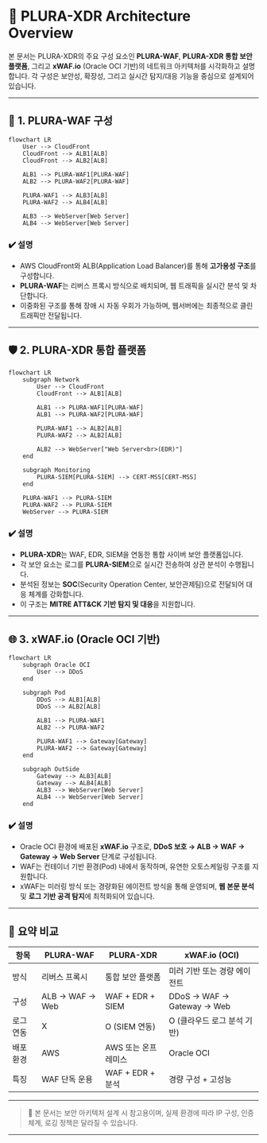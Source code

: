 # 🧱 PLURA-XDR Architecture Overview

본 문서는 PLURA-XDR의 주요 구성 요소인 **PLURA-WAF**, **PLURA-XDR 통합 보안 플랫폼**, 그리고 **xWAF.io** (Oracle OCI 기반)의 네트워크 아키텍처를 시각화하고 설명합니다. 각 구성은 보안성, 확장성, 그리고 실시간 탐지/대응 기능을 중심으로 설계되어 있습니다.

---

## 🔰 1. PLURA-WAF 구성

```mermaid
flowchart LR
    User --> CloudFront
    CloudFront --> ALB1[ALB]
    CloudFront --> ALB2[ALB]
    
    ALB1 --> PLURA-WAF1[PLURA-WAF]
    ALB2 --> PLURA-WAF2[PLURA-WAF]
    
    PLURA-WAF1 --> ALB3[ALB]
    PLURA-WAF2 --> ALB4[ALB]

    ALB3 --> WebServer[Web Server]
    ALB4 --> WebServer[Web Server]
````

### ✔️ 설명

* AWS CloudFront와 ALB(Application Load Balancer)를 통해 **고가용성 구조**를 구성합니다.
* **PLURA-WAF**는 리버스 프록시 방식으로 배치되며, 웹 트래픽을 실시간 분석 및 차단합니다.
* 이중화된 구조를 통해 장애 시 자동 우회가 가능하며, 웹서버에는 최종적으로 클린 트래픽만 전달됩니다.

---

## 🛡️ 2. PLURA-XDR 통합 플랫폼

```mermaid
flowchart LR
    subgraph Network
        User --> CloudFront
        CloudFront --> ALB1[ALB]
        
        ALB1 --> PLURA-WAF1[PLURA-WAF]
        ALB1 --> PLURA-WAF2[PLURA-WAF]
        
        PLURA-WAF1 --> ALB2[ALB]
        PLURA-WAF2 --> ALB2[ALB]

        ALB2 --> WebServer["Web Server<br>(EDR)"]
    end

    subgraph Monitoring
        PLURA-SIEM[PLURA-SIEM] --> CERT-MSS[CERT-MSS]
    end 

    PLURA-WAF1 --> PLURA-SIEM
    PLURA-WAF2 --> PLURA-SIEM
    WebServer --> PLURA-SIEM
```

### ✔️ 설명

* **PLURA-XDR**는 WAF, EDR, SIEM을 연동한 통합 사이버 보안 플랫폼입니다.
* 각 보안 요소는 로그를 **PLURA-SIEM**으로 실시간 전송하여 상관 분석이 수행됩니다.
* 분석된 정보는 **SOC**(Security Operation Center, 보안관제팀)으로 전달되어 대응 체계를 강화합니다.
* 이 구조는 **MITRE ATT\&CK 기반 탐지 및 대응**을 지원합니다.

---

## 🌐 3. xWAF.io (Oracle OCI 기반)

```mermaid
flowchart LR
    subgraph Oracle OCI
		User --> DDoS
    end

    subgraph Pod
		DDoS --> ALB1[ALB]
		DDoS --> ALB2[ALB]

        ALB1 --> PLURA-WAF1
        ALB2 --> PLURA-WAF2

	    PLURA-WAF1 --> Gateway[Gateway]
		PLURA-WAF2 --> Gateway[Gateway]
    end

    subgraph OutSide
		Gateway --> ALB3[ALB]
		Gateway --> ALB4[ALB]
		ALB3 --> WebServer[Web Server]
		ALB4 --> WebServer[Web Server]
    end 
```

### ✔️ 설명

* Oracle OCI 환경에 배포된 **xWAF.io** 구조로, **DDoS 보호 → ALB → WAF → Gateway → Web Server** 단계로 구성됩니다.
* WAF는 컨테이너 기반 환경(Pod) 내에서 동작하며, 유연한 오토스케일링 구조를 지원합니다.
* xWAF는 미러링 방식 또는 경량화된 에이전트 방식을 통해 운영되며, **웹 본문 분석** 및 **로그 기반 공격 탐지**에 최적화되어 있습니다.

---

## 🧩 요약 비교

| 항목    | PLURA-WAF       | PLURA-XDR        | xWAF.io (OCI)              |
| ----- | --------------- | ---------------- | -------------------------- |
| 방식    | 리버스 프록시         | 통합 보안 플랫폼        | 미러 기반 또는 경량 에이전트           |
| 구성    | ALB → WAF → Web | WAF + EDR + SIEM | DDoS → WAF → Gateway → Web |
| 로그 연동 | X               | O (SIEM 연동)      | O (클라우드 로그 분석 기반)          |
| 배포 환경 | AWS             | AWS 또는 온프레미스     | Oracle OCI                 |
| 특징    | WAF 단독 운용       | WAF + EDR + 분석   | 경량 구성 + 고성능                |

---

> 📌 본 문서는 보안 아키텍처 설계 시 참고용이며, 실제 환경에 따라 IP 구성, 인증 체계, 로깅 정책은 달라질 수 있습니다.

---
